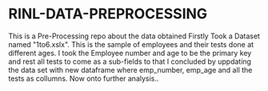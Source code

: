 # RINL-DATA-PREPROCESSING
This is a Pre-Processing repo about the data obtained 
Firstly Took a Dataset named "1to6.xslx". This is the sample of employees and their tests done at different ages. 
I took the Employee number and age to be the primary key and rest all tests to come as a sub-fields to that
I concluded by uppdating the data set with new dataframe where emp_number, emp_age and all the tests as collumns.
Now onto further analysis..
